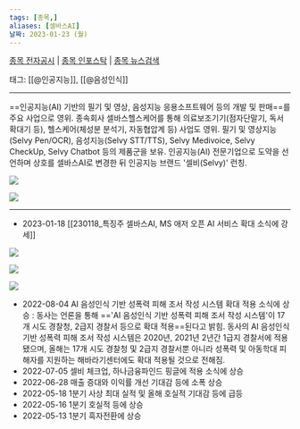 ```yaml
---
tags: [종목,]
aliases: [셀바스AI]
날짜: 2023-01-23 (월)
---
```

[종목 전자공시](https://finance.naver.com/item/dart.naver?code=108860) |  [종목 인포스탁](https://www.infostock.co.kr/site/3d/3d_show.asp?codename=108860) | [종목 뉴스검색](https://m.search.naver.com/search.naver?where=m_news&sm=mtb_jum&query=셀바스AI)

태그: [[@인공지능]], [[@음성인식]]

___

==인공지능(AI) 기반의 필기 및 영상, 음성지능 응용소프트웨어 등의 개발 및 판매==를 주요 사업으로 영위.
종속회사 셀바스헬스케어를 통해 의료보조기기(점자단말기, 독서확대기 등), 헬스케어(체성분 분석기, 자동협압계 등) 사업도 영위. 필기 및 영상지능(Selvy Pen/OCR), 음성지능(Selvy STT/TTS), Selvy Medivoice, Selvy CheckUp, Selvy Chatbot 등의 제품군을 보유. 인공지능(AI) 전문기업으로 도약을 선언하며 상호를 셀바스AI로 변경한 뒤 인공지능 브랜드 '셀비(Selvy)' 런칭.

![](https://i.imgur.com/bu8qmMG.png)

![](https://i.imgur.com/F6qcPra.png)

____

- 2023-01-18 [[230118_특징주 셀바스AI, MS 애저 오픈 AI 서비스 확대 소식에 강세]]

![](https://i.imgur.com/8gYM5qY.png)

![](https://i.imgur.com/s8KF1ie.png)

![](https://i.imgur.com/ZcA0YuD.png)


- 2022-08-04  AI 음성인식 기반 성폭력 피해 조서 작성 시스템 확대 적용 소식에 상승 : 동사는 언론을 통해 =='AI 음성인식 기반 성폭력 피해 조서 작성 시스템'이 17개 시도 경찰청, 2급지 경찰서 등으로 확대 적용==된다고 밝힘. 동사의 AI 음성인식 기반 성폭력 피해 조서 작성 시스템은 2020년, 2021년 2년간 1급지 경찰서에 적용됐으며, 올해는 17개 시도 경찰청 및 2급지 경찰서뿐 아니라 성폭력 및 아동학대 피해자를 지원하는 해바라기센터에도 확대 적용될 것으로 전해짐.
- 2022-07-05  셀비 체크업, 하나금융파인드 핑글에 적용 소식에 상승
- 2022-06-28  매출 증대와 이익률 개선 기대감 등에 소폭 상승
- 2022-05-18  1분기 사상 최대 실적 및 올해 호실적 기대감 등에 급등
- 2022-05-16  1분기 호실적 등에 상승
- 2022-05-13  1분기 흑자전환에 상승

